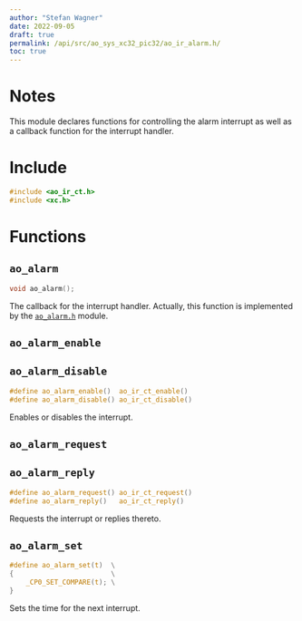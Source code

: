 ```yaml
---
author: "Stefan Wagner"
date: 2022-09-05
draft: true
permalink: /api/src/ao_sys_xc32_pic32/ao_ir_alarm.h/
toc: true
---
```


# Notes

This module declares functions for controlling the alarm interrupt as well as a callback function for the interrupt handler.

# Include

```c
#include <ao_ir_ct.h>
#include <xc.h>
```

# Functions

## `ao_alarm`

```c
void ao_alarm();
```

The callback for the interrupt handler. Actually, this function is implemented by the [`ao_alarm.h`](../ao_sys/ao_alarm.h.md) module.

## `ao_alarm_enable`
## `ao_alarm_disable`

```c
#define ao_alarm_enable()  ao_ir_ct_enable()
#define ao_alarm_disable() ao_ir_ct_disable()
```

Enables or disables the interrupt.

## `ao_alarm_request`
## `ao_alarm_reply`

```c
#define ao_alarm_request() ao_ir_ct_request()
#define ao_alarm_reply()   ao_ir_ct_reply()
```

Requests the interrupt or replies thereto.

## `ao_alarm_set`

```c
#define ao_alarm_set(t)  \
{                        \
    _CP0_SET_COMPARE(t); \
}
```

Sets the time for the next interrupt.
